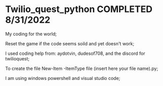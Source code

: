 # Twilio_quest_python COMPLETED 8/31/2022
My coding for the world;

Reset the game if the code seems soild and yet doesn't work;

I used coding help from:
aydotvin,
dudesof708,
and the discord for twilioquest;

To create the file  New-Item -ItemType file (insert here your file name).py;

I am using windows powershell and visual studio code;

